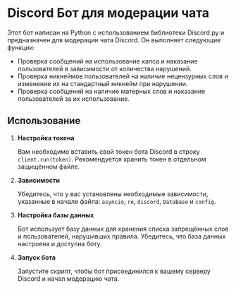 # Discord Бот для модерации чата

Этот бот написан на Python с использованием библиотеки Discord.py и предназначен для модерации чата Discord. Он выполняет следующие функции:

- Проверка сообщений на использование капса и наказание пользователей в зависимости от количества нарушений.
- Проверка никнеймов пользователей на наличие нецензурных слов и изменение их на стандартный никнейм при нарушении.
- Проверка сообщений на наличие матерных слов и наказание пользователей за их использование.

## Использование

1. **Настройка токена**

   Вам необходимо вставить свой токен бота Discord в строку `client.run(token)`. Рекомендуется хранить токен в отдельном защищённом файле.

2. **Зависимости**

   Убедитесь, что у вас установлены необходимые зависимости, указанные в начале файла: `asyncio`, `re`, `discord`, `DataBase` и `config`.

3. **Настройка базы данных**

   Бот использует базу данных для хранения списка запрещённых слов и пользователей, нарушивших правила. Убедитесь, что база данных настроена и доступна боту.

4. **Запуск бота**

   Запустите скрипт, чтобы бот присоединился к вашему серверу Discord и начал модерацию чата.
